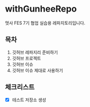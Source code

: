 # withGunheeRepo
멋사 FES 7기 협업 실습용 레파지토리입니다.

## 목차
1. 깃허브 레파지리 준비하기
3. 깃허브 프로젝트
4. 깃허브 이슈
5. 깃허브 이슈 제대로 사용하기

## 체크리스트
- [x] 테스트 저장소 생성
